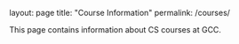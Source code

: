 layout: page
title: "Course Information"
permalink: /courses/

This page contains information about CS courses at GCC.


